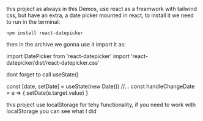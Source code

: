 this project as always in this Demos, use react as a freamwork with tailwind css, but have an extra, a date picker mounted in react, to install it we need to run in the terminal:

```
npm install react-datepicker
```

then in the archive we gonna use it import it as:

import DatePicker from 'react-datepicker'
import 'react-datepicker/dist/react-datepicker.css'

dont forget to call useState()

const [date, setDate] = useState(new Date())
//...
const handleChangeDate = e => {
  setDate(e.target.value)
}

this project use localStorage for tehy functionality, if you need to work with localStorage you can see what I did